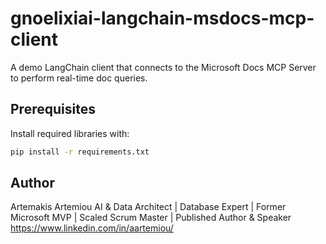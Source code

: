 # gnoelixiai-langchain-msdocs-mcp-client
A demo LangChain client that connects to the Microsoft Docs MCP Server to perform real-time doc queries.

## Prerequisites
Install required libraries with:
```bash
pip install -r requirements.txt
```

## Author
Artemakis Artemiou
AI & Data Architect | Database Expert | Former Microsoft MVP | Scaled Scrum Master | Published Author & Speaker
https://www.linkedin.com/in/aartemiou/
